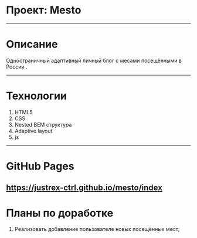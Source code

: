 # Проект: Mesto
---

# Описание
Одностраничный адаптивный личный блог с месами посещёнными в России .

---
# Технологии
1. HTML5
2. CSS
3. Nested BEM структура
4. Adaptive layout
5. js

---
# GitHub Pages
https://justrex-ctrl.github.io/mesto/index
---
# Планы по доработке
1. Реализовать добавление пользователе новых посещённых мест;
